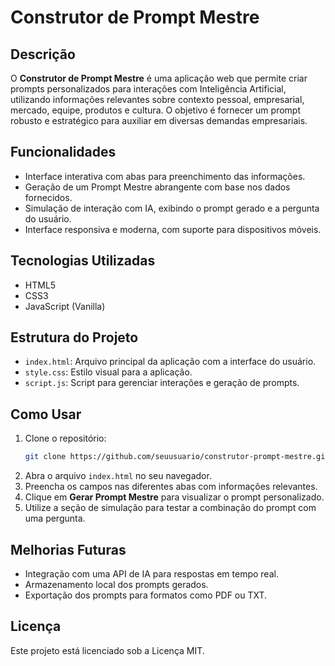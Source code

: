 # Construtor de Prompt Mestre

## Descrição
O **Construtor de Prompt Mestre** é uma aplicação web que permite criar prompts personalizados para interações com Inteligência Artificial, utilizando informações relevantes sobre contexto pessoal, empresarial, mercado, equipe, produtos e cultura. O objetivo é fornecer um prompt robusto e estratégico para auxiliar em diversas demandas empresariais.

## Funcionalidades
- Interface interativa com abas para preenchimento das informações.
- Geração de um Prompt Mestre abrangente com base nos dados fornecidos.
- Simulação de interação com IA, exibindo o prompt gerado e a pergunta do usuário.
- Interface responsiva e moderna, com suporte para dispositivos móveis.

## Tecnologias Utilizadas
- HTML5
- CSS3
- JavaScript (Vanilla)

## Estrutura do Projeto
- `index.html`: Arquivo principal da aplicação com a interface do usuário.
- `style.css`: Estilo visual para a aplicação.
- `script.js`: Script para gerenciar interações e geração de prompts.

## Como Usar
1. Clone o repositório:
   ```bash
   git clone https://github.com/seuusuario/construtor-prompt-mestre.git
   ```
2. Abra o arquivo `index.html` no seu navegador.
3. Preencha os campos nas diferentes abas com informações relevantes.
4. Clique em **Gerar Prompt Mestre** para visualizar o prompt personalizado.
5. Utilize a seção de simulação para testar a combinação do prompt com uma pergunta.

## Melhorias Futuras
- Integração com uma API de IA para respostas em tempo real.
- Armazenamento local dos prompts gerados.
- Exportação dos prompts para formatos como PDF ou TXT.

## Licença
Este projeto está licenciado sob a Licença MIT.
